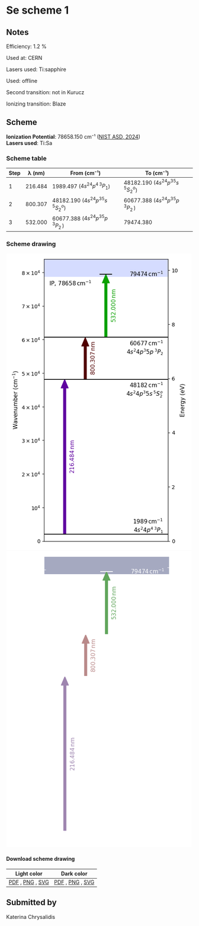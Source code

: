 # Se scheme 1

## Notes

Efficiency: 1.2 %

Used at: CERN

Lasers used: Ti:sapphire

Used: offline

Second transition: not in Kurucz

Ionizing transition: Blaze



## Scheme

**Ionization Potential**: 78658.150 cm⁻¹ ([NIST ASD, 2024](https://www.nist.gov/pml/atomic-spectra-database))  
**Lasers used**: Ti:Sa

### Scheme table

| Step | λ (nm)  |            From (cm⁻¹)            |             To (cm⁻¹)             |
| ---- | ------- | --------------------------------- | --------------------------------- |
| 1    | 216.484 | 1989.497 ($4s^24p^4\,^3P_1$)      | 48182.190 ($4s^24p^35s\,^5S^o_2$) |
| 2    | 800.307 | 48182.190 ($4s^24p^35s\,^5S^o_2$) | 60677.388 ($4s^24p^35p\,^3P_2\,$) |
| 3    | 532.000 | 60677.388 ($4s^24p^35p\,^3P_2\,$) | 79474.380                         |


### Scheme drawing

![se scheme, light mode](se-001/se-001-light.png#only-light)
![se scheme, dark mode](se-001/se-001-dark-web.png#only-dark)

#### Download scheme drawing

|                                            Light color                                            |                                           Dark color                                           |
| ------------------------------------------------------------------------------------------------- | ---------------------------------------------------------------------------------------------- |
| [PDF](se-001/se-001-light.pdf) , [PNG](se-001/se-001-light.png) , [SVG](se-001/se-001-light.svg)  | [PDF](se-001/se-001-dark.pdf) , [PNG](se-001/se-001-dark.png) , [SVG](se-001/se-001-dark.svg)  |


## Submitted by

Katerina Chrysalidis

